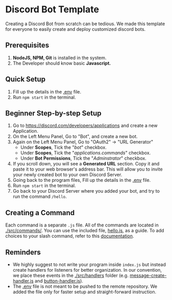 # Discord Bot Template
Creating a Discord Bot from scratch can be tedious. We made this template for everyone to easily create and deploy customized discord bots.

## Prerequisites
1. **NodeJS, NPM, Git** is installed in the system.
2. The Developer should know basic **Javascript.**

## Quick Setup
1. Fill up the details in the [.env](https://github.com/cifrelabs/discord-bot-template/blob/main/.env) file.
2. Run `npm start` in the terminal.

## Beginner Step-by-step Setup
1. Go to https://discord.com/developers/applications and create a new Application.
2. On the Left Menu Panel, Go to "Bot", and create a new bot.
3. Again on the Left Menu Panel, Go to "OAuth2" → "URL Generator"
   - Under **Scopes**, Tick the "*bot*" checkbox.
   - Under **Scopes**, Tick the "*applications.commands*" checkbox.
   - Under **Bot Permissions**, Tick the "*Adminstrator*" checkbox.
4. If you scroll down, you will see a **Generated URL** section. Copy it and paste it to your web browser's address bar. This will allow you to invite your newly created bot to your own Discord Server.
5. Going back to the program files, Fill up the details in the [.env](https://github.com/cifrelabs/discord-bot-template/blob/main/.env) file.
6. Run `npm start` in the terminal.
7. Go back to your Discord Server where you added your bot, and try to run the command `/hello`.

## Creating a Command
Each command is a separate `.js` file. All of the commands are located in [./src/commands/](https://github.com/cifrelabs/discord-bot-template/tree/main/src/commands). You can use the included file, [hello.js](https://github.com/cifrelabs/discord-bot-template/blob/main/src/commands/hello.js), as a guide. To add choices to your slash command, refer to this [documentation](https://discordjs.guide/interactions/slash-commands.html#choices).

## Reminders
- We highly suggest to not write your program inside `index.js` but instead create handlers for listeners for better organization. In our convention, we place these events in the [./src/handlers](https://github.com/cifrelabs/discord-bot-template/tree/main/src/handlers) folder (e.g. [message-create-handler.js](https://github.com/cifrelabs/discord-bot-template/blob/main/src/handlers/message-create-handler.js) and [button-handler.js](https://github.com/cifrelabs/discord-bot-template/blob/main/src/handlers/button-handler.js)).
- The [.env](https://github.com/cifrelabs/discord-bot-template/blob/main/.env) file is not meant to be pushed to the remote repository. We added the file only for faster setup and straight-forward instruction.
